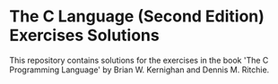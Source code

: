 # The C Language (Second Edition) Exercises Solutions

This repository contains solutions for the exercises in the book 'The C Programming Language' by Brian W. Kernighan and Dennis M. Ritchie.
